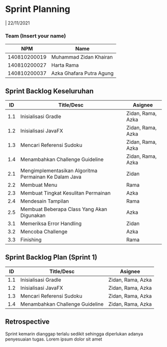 # Sprint Planning 
| 22/11/2021

### Team (Insert your name)
| NPM           | Name                       |
| ------------- |----------------------------|
| 140810200019  | Muhammad Zidan Khairan     |
| 140810200027  | Harta Rama                 |
| 140810200037  | Azka Ghafara Putra Agung   |

## Sprint Backlog Keseluruhan 
| ID  | Title/Desc | Asignee | 
| --- | ---------- | ------- | 
| 1.1 | Inisialisasi Gradle | Zidan, Rama, Azka | 
| 1.2 | Inisialisasi JavaFX | Zidan, Rama, Azka | 
| 1.3 | Mencari Referensi Sudoku | Zidan, Rama, Azka | 
| 1.4 | Menambahkan Challenge Guideline | Zidan, Rama, Azka | 
| 2.1 | Mengimplementasikan Algoritma Permainan Ke Dalam Java | Zidan | 
| 2.2 | Membuat Menu | Rama | 
| 2.3 | Membuat Tingkat Kesulitan Permainan | Azka | 
| 2.4 | Mendesain Tampilan | Rama | 
| 2.5 | Membuat Beberapa Class Yang Akan Digunakan | Azka | 
| 3.1 | Memeriksa Error Handling | Zidan | 
| 3.2 | Mencoba Challenge | Azka | 
| 3.3 | Finishing | Rama | 

## Sprint Backlog Plan (Sprint 1)
| ID  | Title/Desc | Asignee | 
| --- | ---------- | ------- | 
| 1.1 | Inisialisasi Gradle | Zidan, Rama, Azka | 
| 1.2 | Inisialisasi JavaFX | Zidan, Rama, Azka | 
| 1.3 | Mencari Referensi Sudoku | Zidan, Rama, Azka | 
| 1.4 | Menambahkan Challenge Guideline | Zidan, Rama, Azka | 

## Retrospective 

Sprint kemarin dianggap terlalu sedikit sehingga diperlukan adanya penyesuaian tugas. Lorem ipsum dolor sit amet